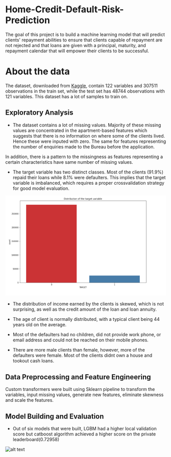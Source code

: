 # Home-Credit-Default-Risk-Prediction

The goal of this project is to build a machine learning model that will predict clients' repayment abilities to ensure that clients capable of repayment are not rejected and that loans are given with a principal, maturity, and repayment calendar that will empower their clients to be successful.


# About the data
The dataset, downloaded from [Kaggle](https://www.kaggle.com/c/home-credit-default-risk/overview), contain 122 variables and 307511 observations in the train set, while the test set has 48744 observations with 121 variables. This dataset has a lot of samples to train on.


## Exploratory Analysis
* The dataset contains a lot of missing values. Majority of these missing values are concentrated in the apartment-based features which suggests that there is no information on where some of the clients lived. Hence these were inputed with zero. The same for features representing the number of enquiries made to the Bureau before the application.

In addition, there is a pattern to the missingness as features representing a certain characteristics have same number of missing values.

* The target variable has two distinct classes. Most of the clients (91.9%) repaid their loans while 8.1% were defaulters. This implies that the target variable is imbalanced, which requires a proper crossvalidation strategy for good model evaluation.

 ![alt text](https://github.com/adeyinkaoresanya/Home-Credit-Default-Risk-Prediction/blob/main/Images/target%20variable.PNG "Distribution of the target variable")

* The distribution of income earned by the clients is skewed, which is not surprising, as well as the credit amount of the loan and loan annuity.

* The age of client is normally distributed, with a typical client being 44 years old on the average.

* Most of the defaulters had no children, did not provide work phone, or email address and could not be reached on their mobile phones.

* There are more male clients than female, however, more of the defaulters were female. Most of the clients didnt own a house and tookout cash loans.


## Data Preprocessing and Feature Engineering

Custom transformers were built using Sklearn pipeline to transform the variables, input missing values, generate new features, eliminate skewness and scale the features.

## Model Building and Evaluation

*	Out of six models that were built, LGBM had a higher local validation score but catboost algorithm achieved a higher score on the private leaderboard(0.72958)

![alt text](https://github.com/adeyinkaoresanya/Home-Credit-Default-Risk-Prediction/blob/main/Images/models.PNG")
